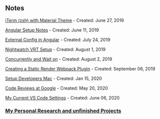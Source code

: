 <link rel="stylesheet" href="/main.css"/>

## Notes

[iTerm (zsh) with Material Theme](./iterm-with-material-theme) - Created: June 27, 2019

[Angular Setup Notes](angular-setup-notes) - Created: June 11, 2019

[External Config in Angular](external-config-with-angular) - Created: July 24, 2019

[Nightwatch VRT Setup](nightwatch-vrt-setup) - Created: August 1, 2019

[Concurrently and Wait on](concurrently-and-wait-on) - Created: August 2, 2019

[Creating a Static Render Webpack Plugin](creating-a-static-render-webpack-plugin) - Created: September 06, 2019

[Setup Developers Mac](setup-developers-mac) - Created: Jan 15, 2020

[Code Reviews at Google](code-review-at-google) - Created: May 20, 2020

[My Current VS Code Settings](my-current-vscode-settings) - Created: June 06, 2020

### [My Personal Research and unfinished Projects](../research)











